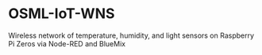 # OSML-IoT-WNS
Wireless network of temperature, humidity, and light sensors on Raspberry Pi Zeros via Node-RED and BlueMix
